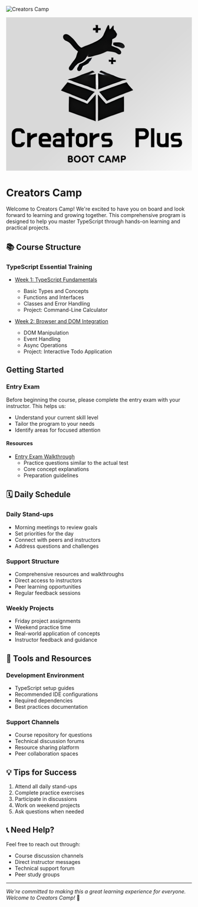 ![Creators Camp](https://img.shields.io/badge/Creators%20Camp-+-blue)

![Creators Camp](assets/logo.png)

# Creators Camp

Welcome to Creators Camp! We're excited to have you on board and look forward to learning and growing together. This comprehensive program is designed to help you master TypeScript through hands-on learning and practical projects.

## 📚 Course Structure

### TypeScript Essential Training
- [Week 1: TypeScript Fundamentals](Docs/course/week-1/README.md)
  - Basic Types and Concepts
  - Functions and Interfaces
  - Classes and Error Handling
  - Project: Command-Line Calculator

- [Week 2: Browser and DOM Integration](Docs/course/week-2/README.md)
  - DOM Manipulation
  - Event Handling
  - Async Operations
  - Project: Interactive Todo Application

## Getting Started

### Entry Exam
Before beginning the course, please complete the entry exam with your instructor. This helps us:
- Understand your current skill level
- Tailor the program to your needs
- Identify areas for focused attention

#### Resources
- [Entry Exam Walkthrough](Docs/entry-exam-wt.md)
  - Practice questions similar to the actual test
  - Core concept explanations
  - Preparation guidelines

## 🗓️ Daily Schedule

### Daily Stand-ups
- Morning meetings to review goals
- Set priorities for the day
- Connect with peers and instructors
- Address questions and challenges

### Support Structure
- Comprehensive resources and walkthroughs
- Direct access to instructors
- Peer learning opportunities
- Regular feedback sessions

### Weekly Projects
- Friday project assignments
- Weekend practice time
- Real-world application of concepts
- Instructor feedback and guidance

## 🔧 Tools and Resources

### Development Environment
- TypeScript setup guides
- Recommended IDE configurations
- Required dependencies
- Best practices documentation

### Support Channels
- Course repository for questions
- Technical discussion forums
- Resource sharing platform
- Peer collaboration spaces

## 💡 Tips for Success
1. Attend all daily stand-ups
2. Complete practice exercises
3. Participate in discussions
4. Work on weekend projects
5. Ask questions when needed

## 📞 Need Help?
Feel free to reach out through:
- Course discussion channels
- Direct instructor messages
- Technical support forum
- Peer study groups

---

*We're committed to making this a great learning experience for everyone. Welcome to Creators Camp!* 🚀